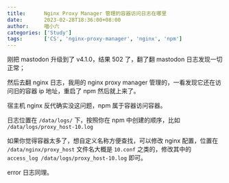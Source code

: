 ```yaml
---
title:      Nginx Proxy Manager 管理的容器访问日志在哪里
date:       2023-02-28T18:36:00+08:00
author:     喵小六
categories: ['Study']
tags:       ['CS', 'nginx-proxy-manager', 'nginx', 'npm']
---
```


刚把 mastodon 升级到了 v4.1.0，结果 502 了，翻了翻 mastodon 日志发现一切正常；

然后去翻 nginx 日志，我用的 nginx proxy manager 管理的，一看发现它还在访问旧的容器 ip 地址，重启了 npm 然后就上来了。

宿主机 nginx 反代确实没这问题，npm 属于容器访问容器。

<!--more-->

日志位置在 `/data/logs/` 下，按照你在 npm 中创建的顺序，比如 `/data/logs/proxy_host-10.log`

如果你觉得容器太多了，想自定义名称方便查找，可以修改 nginx 配置，位置在 `/data/nginx/proxy_host` 文件名大概是 `10.conf` 之类的，修改其中的 `access_log /data/logs/proxy_host-10.log` 即可。

error 日志同理。
